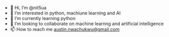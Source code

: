 - 👋 Hi, I’m @nit5ua
- 👀 I’m interested in python, machiune learning and AI
- 🌱 I’m currently learning python
- 💞️ I’m looking to collaborate on machine learnng and artificial intelligence
- 📫 How to reach me austin.nwachukwu@gmail.com

<!---
nit5ua/nit5ua is a ✨ special ✨ repository because its `README.md` (this file) appears on your GitHub profile.
You can click the Preview link to take a look at your changes.
--->
